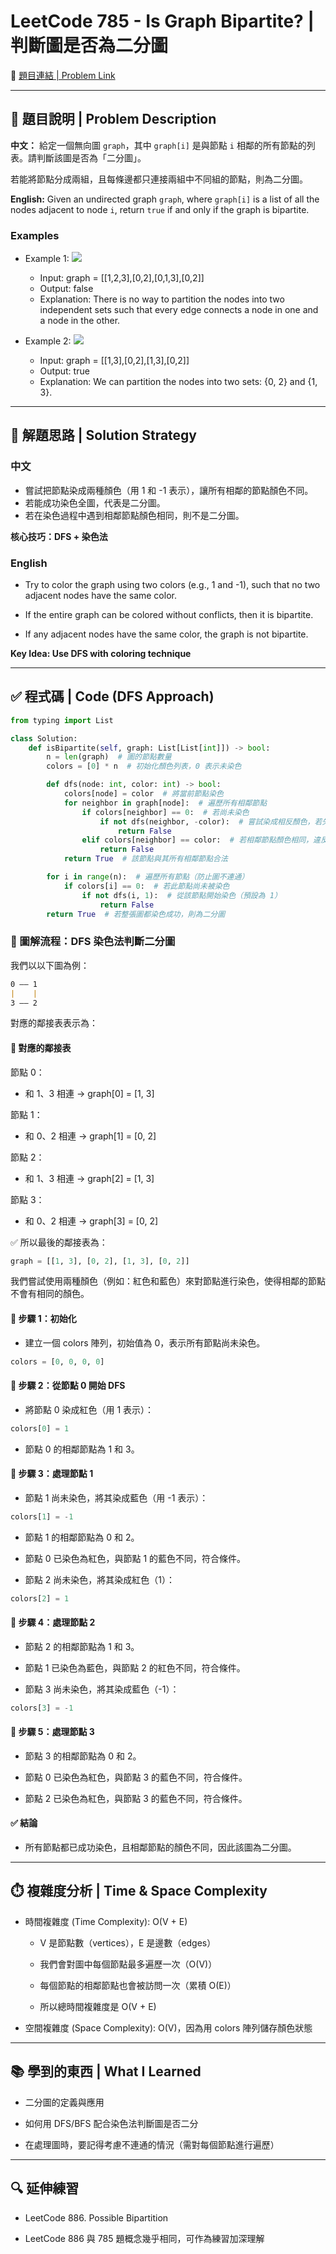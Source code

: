 # LeetCode 785 - Is Graph Bipartite? | 判斷圖是否為二分圖

🔗 [題目連結 | Problem Link](https://leetcode.com/problems/is-graph-bipartite/)

---

## 📘 題目說明 | Problem Description

**中文：**
給定一個無向圖 `graph`，其中 `graph[i]` 是與節點 `i` 相鄰的所有節點的列表。請判斷該圖是否為「二分圖」。

若能將節點分成兩組，且每條邊都只連接兩組中不同組的節點，則為二分圖。

**English:**
Given an undirected graph `graph`, where `graph[i]` is a list of all the nodes adjacent to node `i`, return `true` if and only if the graph is bipartite.

### Examples

- Example 1:
![](../images/785_ex1.jpg)
    - Input: graph = [[1,2,3],[0,2],[0,1,3],[0,2]]
    - Output: false
    - Explanation: There is no way to partition the nodes into two independent sets such that every edge connects a node in one and a node in the other.

- Example 2:
![](../images/785_ex2.jpg)
    - Input: graph = [[1,3],[0,2],[1,3],[0,2]]
    - Output: true
    - Explanation: We can partition the nodes into two sets: {0, 2} and {1, 3}.

---

## 🧠 解題思路 | Solution Strategy

### 中文
- 嘗試把節點染成兩種顏色（用 1 和 -1 表示），讓所有相鄰的節點顏色不同。
- 若能成功染色全圖，代表是二分圖。
- 若在染色過程中遇到相鄰節點顏色相同，則不是二分圖。

**核心技巧：DFS + 染色法**

### English
- Try to color the graph using two colors (e.g., 1 and -1), such that no two adjacent nodes have the same color.

- If the entire graph can be colored without conflicts, then it is bipartite.

- If any adjacent nodes have the same color, the graph is not bipartite.

**Key Idea: Use DFS with coloring technique**

---

## ✅ 程式碼 | Code (DFS Approach)

```python
from typing import List

class Solution:
    def isBipartite(self, graph: List[List[int]]) -> bool:
        n = len(graph)  # 圖的節點數量
        colors = [0] * n  # 初始化顏色列表，0 表示未染色

        def dfs(node: int, color: int) -> bool:
            colors[node] = color  # 將當前節點染色
            for neighbor in graph[node]:  # 遍歷所有相鄰節點
                if colors[neighbor] == 0:  # 若尚未染色
                    if not dfs(neighbor, -color):  # 嘗試染成相反顏色，若失敗則回傳 False
                        return False
                elif colors[neighbor] == color:  # 若相鄰節點顏色相同，違反二分圖定義
                    return False
            return True  # 該節點與其所有相鄰節點合法

        for i in range(n):  # 遍歷所有節點（防止圖不連通）
            if colors[i] == 0:  # 若此節點尚未被染色
                if not dfs(i, 1):  # 從該節點開始染色（預設為 1）
                    return False
        return True  # 若整張圖都染色成功，則為二分圖

```

### 🎨 圖解流程：DFS 染色法判斷二分圖
我們以以下圖為例：
```markdown
0 —— 1
|    |
3 —— 2
```
對應的鄰接表表示為：

#### 🧮 對應的鄰接表
節點 0：
- 和 1、3 相連 → graph[0] = [1, 3]

節點 1：
- 和 0、2 相連 → graph[1] = [0, 2]

節點 2：
- 和 1、3 相連 → graph[2] = [1, 3]

節點 3：
- 和 0、2 相連 → graph[3] = [0, 2]

✅ 所以最後的鄰接表為：
```python
graph = [[1, 3], [0, 2], [1, 3], [0, 2]]
```
我們嘗試使用兩種顏色（例如：紅色和藍色）來對節點進行染色，使得相鄰的節點不會有相同的顏色。

#### 🧭 步驟 1：初始化
- 建立一個 colors 陣列，初始值為 0，表示所有節點尚未染色。
```python
colors = [0, 0, 0, 0]
```
#### 🧭 步驟 2：從節點 0 開始 DFS
- 將節點 0 染成紅色（用 1 表示）：
```python
colors[0] = 1
```
- 節點 0 的相鄰節點為 1 和 3。

#### 🧭 步驟 3：處理節點 1
- 節點 1 尚未染色，將其染成藍色（用 -1 表示）：
```python
colors[1] = -1
```
- 節點 1 的相鄰節點為 0 和 2。

- 節點 0 已染色為紅色，與節點 1 的藍色不同，符合條件。

- 節點 2 尚未染色，將其染成紅色（1）：
```python
colors[2] = 1
```
#### 🧭 步驟 4：處理節點 2
- 節點 2 的相鄰節點為 1 和 3。

- 節點 1 已染色為藍色，與節點 2 的紅色不同，符合條件。

- 節點 3 尚未染色，將其染成藍色（-1）：
```python
colors[3] = -1
```
#### 🧭 步驟 5：處理節點 3
- 節點 3 的相鄰節點為 0 和 2。

- 節點 0 已染色為紅色，與節點 3 的藍色不同，符合條件。

- 節點 2 已染色為紅色，與節點 3 的藍色不同，符合條件。

#### ✅ 結論
- 所有節點都已成功染色，且相鄰節點的顏色不同，因此該圖為二分圖。

---

## ⏱️ 複雜度分析 | Time & Space Complexity
- 時間複雜度 (Time Complexity): O(V + E)
    - V 是節點數（vertices），E 是邊數（edges）

    - 我們會對圖中每個節點最多遍歷一次（O(V)）

    - 每個節點的相鄰節點也會被訪問一次（累積 O(E)）

    - 所以總時間複雜度是 O(V + E)

- 空間複雜度 (Space Complexity): O(V)，因為用 colors 陣列儲存顏色狀態

---

## 📚 學到的東西 | What I Learned
- 二分圖的定義與應用

- 如何用 DFS/BFS 配合染色法判斷圖是否二分

- 在處理圖時，要記得考慮不連通的情況（需對每個節點進行遍歷）

---

## 🔍 延伸練習
- LeetCode 886. Possible Bipartition

- LeetCode 886 與 785 題概念幾乎相同，可作為練習加深理解